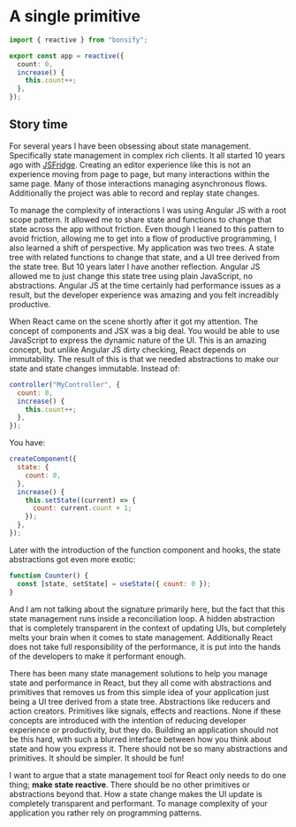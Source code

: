 # A single primitive

```ts
import { reactive } from "bonsify";

export const app = reactive({
  count: 0,
  increase() {
    this.count++;
  },
});
```

## Story time

For several years I have been obsessing about state management. Specifically state management in complex rich clients. It all started 10 years ago with [JSFridge](https://www.youtube.com/watch?v=6F7Me4wk3XM). Creating an editor experience like this is not an experience moving from page to page, but many interactions within the same page. Many of those interactions managing asynchronous flows. Additionally the project was able to record and replay state changes.

To manage the complexity of interactions I was using Angular JS with a root scope pattern. It allowed me to share state and functions to change that state across the app without friction. Even though I leaned to this pattern to avoid friction, allowing me to get into a flow of productive programming, I also learned a shift of perspective. My application was two trees. A state tree with related functions to change that state, and a UI tree derived from the state tree. But 10 years later I have another reflection. Angular JS allowed me to just change this state tree using plain JavaScript, no abstractions. Angular JS at the time certainly had performance issues as a result, but the developer experience was amazing and you felt increadibly productive.

When React came on the scene shortly after it got my attention. The concept of components and JSX was a big deal. You would be able to use JavaScript to express the dynamic nature of the UI. This is an amazing concept, but unlike Angular JS dirty checking, React depends on immutability. The result of this is that we needed abstractions to make our state and state changes immutable. Instead of:

```js
controller("MyController", {
  count: 0,
  increase() {
    this.count++;
  },
});
```

You have:

```js
createComponent({
  state: {
    count: 0,
  },
  increase() {
    this.setState((current) => {
      count: current.count + 1;
    });
  },
});
```

Later with the introduction of the function component and hooks, the state abstractions got even more exotic:

```jsx
function Counter() {
  const [state, setState] = useState({ count: 0 });
}
```

And I am not talking about the signature primarily here, but the fact that this state management runs inside a reconciliation loop. A hidden abstraction that is completely transparent in the context of updating UIs, but completely melts your brain when it comes to state management. Additionally React does not take full responsibility of the performance, it is put into the hands of the developers to make it performant enough.

There has been many state management solutions to help you manage state and performance in React, but they all come with abstractions and primitives that removes us from this simple idea of your application just being a UI tree derived from a state tree. Abstractions like reducers and action creators. Primitives like signals, effects and reactions. None if these concepts are introduced with the intention of reducing developer experience or productivity, but they do. Building an application should not be this hard, with such a blurred interface between how you think about state and how you express it. There should not be so many abstractions and primitives. It should be simpler. It should be fun!

I want to argue that a state management tool for React only needs to do one thing; **make state reactive**. There should be no other primitives or abstractions beyond that. How a state change makes the UI update is completely transparent and performant. To manage complexity of your application you rather rely on programming patterns.
